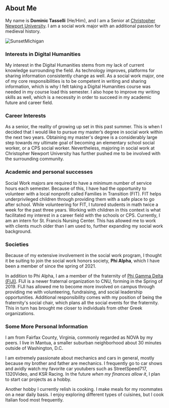 ## About Me

My name is **Dominic Tasselli** (He/Him), and I am a Senior at [Christopher Newport University](https://cnu.edu). I am a social work major with an additional passion for medieval history.

![SunsetMichigan](https://dtasselli246.github.io/Dominic-Tasselli-CNU/images/SunsetMichigan4.png)

### Interests in Digital Humanities

My interest in the Digital Humanities stems from my lack of current knowledge surrounding the field. As technology improves, platforms for sharing information consistently change as well. As a social work major, one of my core responsibilities is to be competent in writing and sharing information, which is why I felt taking a Digital Humanities course was needed in my course load this semester. I also hope to improve my writing skills as well, which is a necessity in order to succeed in my academic future and career field.

### Career Interests

As a senior, the reality of growing up set in this past summer. This is when I decided that I would like to pursue my master’s degree in social work within the next two years. Obtaining my master's degree is a considerably large step towards my ultimate goal of becoming an elementary school social worker, or a CPS social worker. Nevertheless, majoring in social work at Christopher Newport University has further pushed me to be involved with the surrounding community.

### Academic and personal successes

Social Work majors are required to have a minimum number of service hours each semester. Because of this, I have had the opportunity to volunteer with a local nonprofit called Families in Transition (FIT). FIT helps underprivileged children through providing them with a safe place to go after school. While volunteering for FIT, I tutored students in math twice a week for the past three years. Working with children in this context is what facilitated my interest in a career field with the schools or CPS. Currently, I am an intern for St. Francis Nursing Center. This has allowed me to work with clients much older than I am used to, further expanding my social work background.

### Societies
 
Because of my extensive involvement in the social work program, I thought it be suiting to join the social work honors society, **Phi Alpha**, which I have been a member of since the spring of 2021.

In addition to Phi Alpha, I am a member of the fraternity of [Phi Gamma Delta (FIJI)](https://www.phigam.org). FIJI is a newer fraternal organization to CNU, forming in the Spring of 2019. FIJI has allowed me to become more involved on campus through providing me with volunteering, fundraising, and social leadership opportunities. Additional responsibility comes with my position of being the fraternity's social chair, which plans all the social events for the fraternity. This in turn has brought me closer to individuals from other Greek organizations. 

### Some More Personal Information

I am from Fairfax County, Virginia, commonly regarded as NOVA by my peers. I live in Mantua, a smaller suburban neighborhood about 30 minutes outside of Washington, D.C. 

I am extremely passionate about mechanics and cars in general, mostly because my brother and father are mechanics. I frequently go to car shows and avidly watch my favorite car youtubers such as StreetSpeed717, 1320Video, and KSR Racing. In the future _when my finances allow it_, I plan to start car projects as a hobby.

Another hobby I currently relish is cooking. I make meals for my roommates on a near daily basis. I enjoy exploring different types of cuisines, but I cook Italian food most frequently.


